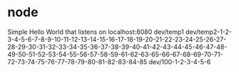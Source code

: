 # node 

Simple Hello World that listens on localhost:8080
dev/temp1
dev/temp2-1-2-3-4-5-6-7-8-9-10-11-12-13-14-15-16-17-18-19-20-21-22-23-24-25-26-27-28-29-30-31-32-33-34-35-36-37-38-39-40-41-42-43-44-45-46-47-48-49-50-51-52-53-54-55-56-57-58-59-61-62-63-65-66-67-68-69-70-71-72-73-74-75-76-77-78-79-80-81-82-83-84-85
dev/100-1-2-3-4-5-6


